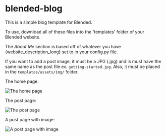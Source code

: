 # blended-blog
This is a simple blog template for Blended.

To use, download all of these files into the 'templates' folder of your Blended website.

The *About Me* section is based off of whatever you have {website_description_long} set to in your config.py file.

If you want to add a post image, it must be a JPG (.jpg) and is must have the same name as the post file ex. `getting-started.jpg`. Also, it must be placed in the `templates/assets/img/` folder.

The home page:

![The home page](https://raw.githubusercontent.com/johnroper100/blended-blog/master/preview1.png)

The post page:

![The post page](https://raw.githubusercontent.com/johnroper100/blended-blog/master/preview2.png)

A post page with image:

![A post page with image](https://raw.githubusercontent.com/johnroper100/blended-blog/master/preview3.png)